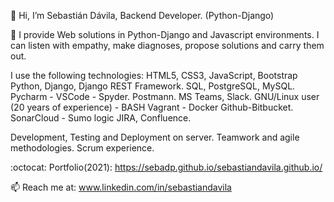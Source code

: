 👋 Hi, I’m Sebastián Dávila, Backend Developer. (Python-Django)

👀  I provide Web solutions in Python-Django and Javascript environments.
    I can listen with empathy, make diagnoses, propose solutions and carry them out.

I use the following technologies:
 HTML5, CSS3, JavaScript, Bootstrap
 Python, Django, Django REST Framework.
 SQL, PostgreSQL, MySQL.
 Pycharm - VSCode - Spyder.
 Postmann.
 MS Teams, Slack.
 GNU/Linux user (20 years of experience) - BASH
 Vagrant - Docker
 Github-Bitbucket.
 SonarCloud - Sumo logic
 JIRA, Confluence.

 Development, Testing and Deployment on server.
 Teamwork and agile methodologies. Scrum experience.


:octocat: Portfolio(2021): https://sebadp.github.io/sebastiandavila.github.io/


📫 Reach me at: www.linkedin.com/in/sebastiandavila
